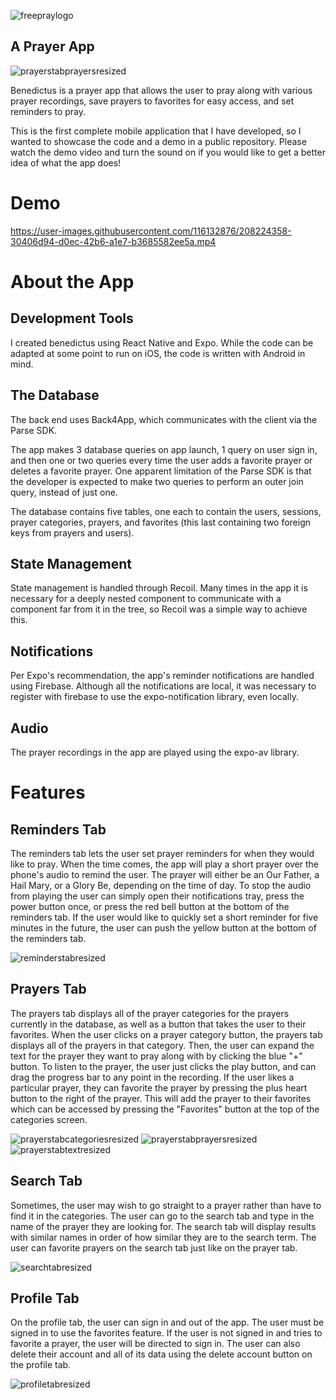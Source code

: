 ![freepraylogo](https://user-images.githubusercontent.com/116132876/208253752-9412126b-031a-4231-9e1b-b5e83525d405.png)

## A Prayer App

![prayerstabprayersresized](https://user-images.githubusercontent.com/116132876/208253477-87a14cf6-ec76-4fd9-8c7e-43714763c619.png)

Benedictus is a prayer app that allows the user to pray along with various prayer recordings, save prayers to favorites for easy access, and set reminders to pray.

This is the first complete mobile application that I have developed, so I wanted to showcase the code and a demo in a public repository. Please watch the demo video and turn the sound on if you would like to get a better idea of what the app does!

# Demo

https://user-images.githubusercontent.com/116132876/208224358-30406d94-d0ec-42b6-a1e7-b3685582ee5a.mp4

# About the App

## Development Tools

I created benedictus using React Native and Expo. While the code can be adapted at some point to run on iOS, the code is written with Android in mind.

## The Database

The back end uses Back4App, which communicates with the client via the Parse SDK.

The app makes 3 database queries on app launch, 1 query on user sign in, and then one or two queries every time the user adds a favorite prayer or deletes a favorite prayer. One apparent limitation of the Parse SDK is that the developer is expected to make two queries to perform an outer join query, instead of just one.

The database contains five tables, one each to contain the users, sessions, prayer categories, prayers, and favorites (this last containing two foreign keys from prayers and users).

## State Management

State management is handled through Recoil. Many times in the app it is necessary for a deeply nested component to communicate with a component far from it in the tree, so Recoil was a simple way to achieve this. 

## Notifications

Per Expo's recommendation, the app's reminder notifications are handled using Firebase. Although all the notifications are local, it was necessary to register with firebase to use the expo-notification library, even locally.

## Audio

The prayer recordings in the app are played using the expo-av library.

# Features

## Reminders Tab

The reminders tab lets the user set prayer reminders for when they would like to pray. When the time comes, the app will play a short prayer over the phone's audio to remind the user. The prayer will either be an Our Father, a Hail Mary, or a Glory Be, depending on the time of day. To stop the audio from playing the user can simply open their notifications tray, press the power button once, or press the red bell button at the bottom of the reminders tab. If the user would like to quickly set a short reminder for five minutes in the future, the user can push the yellow button at the bottom of the reminders tab.

![reminderstabresized](https://user-images.githubusercontent.com/116132876/208253458-efc3a6cd-61ad-4047-87c8-69325dbeef06.png)

## Prayers Tab

The prayers tab displays all of the prayer categories for the prayers currently in the database, as well as a button that takes the user to their favorites. When the user clicks on a prayer category button, the prayers tab displays all of the prayers in that category. Then, the user can expand the text for the prayer they want to pray along with by clicking the blue "+" button. To listen to the prayer, the user just clicks the play button, and can drag the progress bar to any point in the recording. If the user likes a particular prayer, they can favorite the prayer by pressing the plus heart button to the right of the prayer. This will add the prayer to their favorites which can be accessed by pressing the "Favorites" button at the top of the categories screen. 

![prayerstabcategoriesresized](https://user-images.githubusercontent.com/116132876/208253470-2a5bb983-a785-4fc6-9425-e0d9f4fc008e.png)
![prayerstabprayersresized](https://user-images.githubusercontent.com/116132876/208253477-87a14cf6-ec76-4fd9-8c7e-43714763c619.png)
![prayerstabtextresized](https://user-images.githubusercontent.com/116132876/208253485-0e7f3c1e-5c9f-4345-b1ef-6f6b797ae65d.png)


## Search Tab

Sometimes, the user may wish to go straight to a prayer rather than have to find it in the categories. The user can go to the search tab and type in the name of the prayer they are looking for. The search tab will display results with similar names in order of how similar they are to the search term. The user can favorite prayers on the search tab just like on the prayer tab.

![searchtabresized](https://user-images.githubusercontent.com/116132876/208253493-8a84f439-fcef-415a-a75f-bc97ceb61ff7.png)

## Profile Tab

On the profile tab, the user can sign in and out of the app. The user must be signed in to use the favorites feature. If the user is not signed in and tries to favorite a prayer, the user will be directed to sign in. The user can also delete their account and all of its data using the delete account button on the profile tab.

![profiletabresized](https://user-images.githubusercontent.com/116132876/208253498-33b12a44-2307-4b7d-9e9d-871000035969.png)








